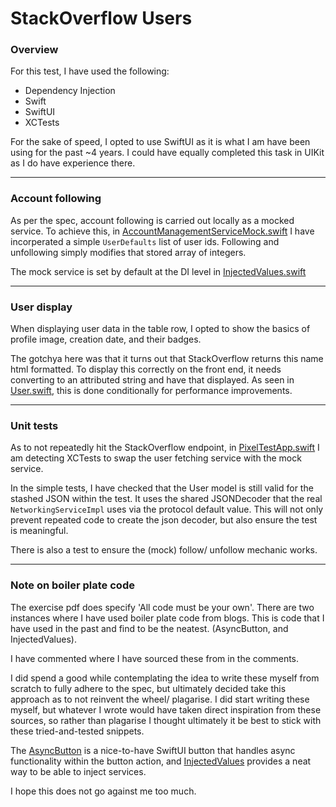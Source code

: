 # StackOverflow Users

### Overview
For this test, I have used the following:

- Dependency Injection
- Swift
- SwiftUI
- XCTests

For the sake of speed, I opted to use SwiftUI as it is what I am have been using for the past ~4 years. I could have equally completed this task in UIKit as I do have experience there.

---
### Account following

As per the spec, account following is carried out locally as a mocked service. 
To achieve this, in [AccountManagementServiceMock.swift](PixelTest/Services/Account%20management/AccountManagementServiceMock.swift) I have incorperated a simple `UserDefaults` list of user ids. 
Following and unfollowing simply modifies that stored array of integers. 

The mock service is set by default at the DI level in [InjectedValues.swift](PixelTest/DI/InjectedValues.swift#L58)

---
### User display

When displaying user data in the table row, I opted to show the basics of profile image, creation date, and their badges.  

The gotchya here was that it turns out that StackOverflow returns this name html formatted. To display this correctly on the front end, it needs converting to an attributed string and have that displayed. As seen in [User.swift](PixelTest/Models/User.swift#L41), this is done conditionally for performance improvements.

--- 
### Unit tests

As to not repeatedly hit the StackOverflow endpoint, in [PixelTestApp.swift](PixelTest/PixelTestApp.swift#L13) I am detecting XCTests to swap the user fetching service with the mock service. 

In the simple tests, I have checked that the User model is still valid for the stashed JSON within the test. It uses the shared JSONDecoder that the real `NetworkingServiceImpl` uses via the protocol default value. This will not only prevent repeated code to create the json decoder, but also ensure the test is meaningful.

There is also a test to ensure the (mock) follow/ unfollow mechanic works.

---
### Note on boiler plate code

The exercise pdf does specify 'All code must be your own'. There are two instances where I have used boiler plate code from blogs. This is code that I have used in the past and find to be the neatest. (AsyncButton, and InjectedValues).  

I have commented where I have sourced these from in the comments. 

I did spend a good while contemplating the idea to write these myself from scratch to fully adhere to the spec, but ultimately decided take this approach as to not reinvent the wheel/ plagarise. I did start writing these myself, but whatever I wrote would have taken direct inspiration from these sources, so rather than plagarise I thought ultimately it be best to stick with these tried-and-tested snippets.  

The [AsyncButton](PixelTest/Views/AsyncButton.swift) is a nice-to-have SwiftUI button that handles async functionality within the button action, and [InjectedValues](PixelTest/DI/InjectedValues.swift) provides a neat way to be able to inject services.

I hope this does not go against me too much.